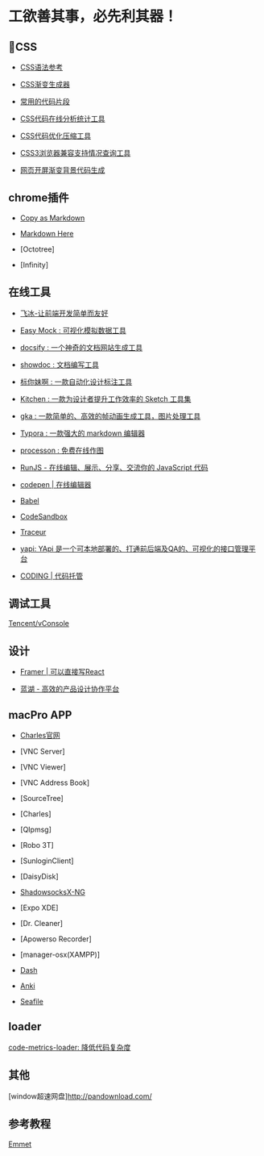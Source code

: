 # 工欲善其事，必先利其器！

## CSS

+ [CSS语法参考](https://tympanus.net/codrops/css_reference/)

+ [CSS渐变生成器](http://www.colorzilla.com/gradient-editor/)

+ [常用的代码片段](https://css-tricks.com/snippets/javascript/)

+ [CSS代码在线分析统计工具](http://cssstats.com/)

+ [CSS代码优化压缩工具](https://github.com/stoyan/cssshrink)

+ [CSS3浏览器兼容支持情况查询工具](https://caniuse.com/#cats=CSS)

+ [网页开屏渐变背景代码生成](https://www.gradient-animator.com/)

## chrome插件

* [Copy as Markdown](https://chrome.google.com/webstore/detail/copy-as-markdown/fkeaekngjflipcockcnpobkpbbfbhmdn)

* [Markdown Here](https://chrome.google.com/webstore/detail/markdown-here/elifhakcjgalahccnjkneoccemfahfoa/related)

* [Octotree]

* [Infinity]


## 在线工具

* [飞冰-让前端开发简单而友好](https://alibaba.github.io/ice) 

* [Easy Mock : 可视化模拟数据工具](https://www.easy-mock.com/)

* [docsify :  一个神奇的文档网站生成工具](https://docsify.js.org/#/)

* [showdoc : 文档编写工具](https://github.com/star7th/showdoc)

* [标你妹啊 : 一款自动化设计标注工具](http://www.biaonimeia.com)
 
* [Kitchen : 一款为设计者提升工作效率的 Sketch 工具集](https://kitchen.alipay.com/)

* [gka : 一款简单的、高效的帧动画生成工具，图片处理工具](https://github.com/gkajs/gka)

* [Typora : 一款强大的 markdown 编辑器](https://www.typora.io)

* [processon : 免费在线作图](https://www.processon.com/)

* [RunJS - 在线编辑、展示、分享、交流你的 JavaScript 代码](https://runjs.cn/)

* [codepen | 在线编辑器](https://codepen.io/pen/)

* [Babel](https://babeljs.io/repl/#?babili=false&evaluate=true&lineWrap=false&presets=es2015%2Creact%2Cstage-2&targets=&browsers=&builtIns=false&debug=false&code_lz=Q)

* [CodeSandbox](https://codesandbox.io/s/2zpjporp4p)

* [Traceur](https://google.github.io/traceur-compiler/demo/repl.html#)

* [yapi: YApi 是一个可本地部署的、打通前后端及QA的、可视化的接口管理平台](https://github.com/ymfe/yapi)

* [CODING | 代码托管](https://coding.net/)

## 调试工具

[Tencent/vConsole](https://github.com/Tencent/vConsole)


## 设计

- [Framer | 可以直接写React](https://framer.com/download/)

- [蓝湖 - 高效的产品设计协作平台](https://lanhuapp.com/?https%3A%2F%2Fwww.baidu.com%2Flink%3Furl=ofDzj5JPV7ZluTjbJmn7rhRCmFTJuiIli4-jVODYgkzkECjX3WmgEOGre94zqsJg&wd=&eqid=a57ec99d0000ca19000000045b865235)

## macPro APP

* [Charles官网](https://www.charlesproxy.com/)

* [VNC Server]

* [VNC Viewer]

* [VNC Address Book]

* [SourceTree]

* [Charles]

* [QIpmsg]

* [Robo 3T]

* [SunloginClient]

* [DaisyDisk]

* [ShadowsocksX-NG](https://github.com/shadowsocks/ShadowsocksX-NG)

* [Expo XDE]

* [Dr. Cleaner]

* [Apowerso Recorder]

* [manager-osx(XAMPP)]

* [Dash](https://kapeli.com/dash)

* [Anki](https://apps.ankiweb.net/)

* [Seafile](https://www.seafile.com/en/download/)

## loader

[code-metrics-loader: 降低代码复杂度](https://github.com/hellosean1025/code-metrics-loader)

## 其他

[window超速网盘]http://pandownload.com/

## 参考教程

[Emmet](https://www.w3cplus.com/tools/emmet-cheat-sheet.html)